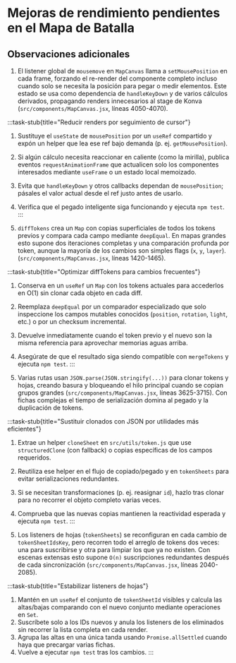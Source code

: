# Mejoras de rendimiento pendientes en el Mapa de Batalla

## Observaciones adicionales

1. El listener global de `mousemove` en `MapCanvas` llama a `setMousePosition` en cada frame, forzando el re-render del componente completo incluso cuando solo se necesita la posición para pegar o medir elementos. Este estado se usa como dependencia de `handleKeyDown` y de varios cálculos derivados, propagando renders innecesarios al stage de Konva (`src/components/MapCanvas.jsx`, líneas 4050-4070).

:::task-stub{title="Reducir renders por seguimiento de cursor"}
1. Sustituye el `useState` de `mousePosition` por un `useRef` compartido y expón un helper que lea ese ref bajo demanda (p. ej. `getMousePosition`).
2. Si algún cálculo necesita reaccionar en caliente (como la mirilla), publica eventos `requestAnimationFrame` que actualicen solo los componentes interesados mediante `useFrame` o un estado local memoizado.
3. Evita que `handleKeyDown` y otros callbacks dependan de `mousePosition`; pásales el valor actual desde el ref justo antes de usarlo.
4. Verifica que el pegado inteligente siga funcionando y ejecuta `npm test`.
:::

2. `diffTokens` crea un `Map` con copias superficiales de todos los tokens previos y compara cada campo mediante `deepEqual`. En mapas grandes esto supone dos iteraciones completas y una comparación profunda por token, aunque la mayoría de los cambios son simples flags (`x`, `y`, `layer`). (`src/components/MapCanvas.jsx`, líneas 1420-1465).

:::task-stub{title="Optimizar diffTokens para cambios frecuentes"}
1. Conserva en un `useRef` un `Map` con los tokens actuales para accederlos en O(1) sin clonar cada objeto en cada diff.
2. Reemplaza `deepEqual` por un comparador especializado que solo inspeccione los campos mutables conocidos (`position`, `rotation`, `light`, etc.) o por un checksum incremental.
3. Devuelve inmediatamente cuando el token previo y el nuevo son la misma referencia para aprovechar memorias aguas arriba.
4. Asegúrate de que el resultado siga siendo compatible con `mergeTokens` y ejecuta `npm test`.
:::

3. Varias rutas usan `JSON.parse(JSON.stringify(...))` para clonar tokens y hojas, creando basura y bloqueando el hilo principal cuando se copian grupos grandes (`src/components/MapCanvas.jsx`, líneas 3625-3715). Con fichas complejas el tiempo de serialización domina al pegado y la duplicación de tokens.

:::task-stub{title="Sustituir clonados con JSON por utilidades más eficientes"}
1. Extrae un helper `cloneSheet` en `src/utils/token.js` que use `structuredClone` (con fallback) o copias específicas de los campos requeridos.
2. Reutiliza ese helper en el flujo de copiado/pegado y en `tokenSheets` para evitar serializaciones redundantes.
3. Si se necesitan transformaciones (p. ej. reasignar `id`), hazlo tras clonar para no recorrer el objeto completo varias veces.
4. Comprueba que las nuevas copias mantienen la reactividad esperada y ejecuta `npm test`.
:::

4. Los listeners de hojas (`tokenSheets`) se reconfiguran en cada cambio de `tokenSheetIdsKey`, pero recorren todo el arreglo de tokens dos veces: una para suscribirse y otra para limpiar los que ya no existen. Con escenas extensas esto supone `O(n)` suscripciones redundantes después de cada sincronización (`src/components/MapCanvas.jsx`, líneas 2040-2085).

:::task-stub{title="Estabilizar listeners de hojas"}
1. Mantén en un `useRef` el conjunto de `tokenSheetId` visibles y calcula las altas/bajas comparando con el nuevo conjunto mediante operaciones en `Set`.
2. Suscríbete solo a los IDs nuevos y anula los listeners de los eliminados sin recorrer la lista completa en cada render.
3. Agrupa las altas en una única tanda usando `Promise.allSettled` cuando haya que precargar varias fichas.
4. Vuelve a ejecutar `npm test` tras los cambios.
:::

